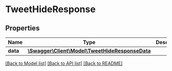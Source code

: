 # TweetHideResponse

## Properties
Name | Type | Description | Notes
------------ | ------------- | ------------- | -------------
**data** | [**\Swagger\Client\Model\TweetHideResponseData**](TweetHideResponseData.md) |  | [optional] 

[[Back to Model list]](../../README.md#documentation-for-models) [[Back to API list]](../../README.md#documentation-for-api-endpoints) [[Back to README]](../../README.md)

